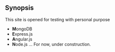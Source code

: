 ## Synopsis

This site is opened for testing with personal purpose 
* **M**ongoDB
* **E**xpress.js
* **A**ngular.js
* **N**ode.js
... For now, under construction.